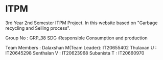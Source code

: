 # ITPM
3rd Year 2nd Semester ITPM Project. In this website based on "Garbage recycling and Selling process".

Group No     : GRP_38
SDG          :Responsible Consumption and production

Team Members :
Dalaxshan M(Team Leader):      IT20655402
Thulaxan U              :      IT20645298
Senthalan V             :      IT20623968
Subanista T             :      IT20660970